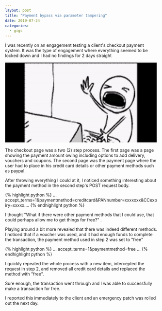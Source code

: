 ```yaml
---
layout: post
title: "Payment bypass via parameter tampering"
date: 2019-07-24
categories:
  - gigs
---
```



I was recently on an engagement testing a client's checkout payment system. It was the type of engagement where everything seemed to be locked down and I had no findings for 2 days straight

![Give me something...](/assets/img/blog/bangkeyboard.gif)

The checkout page was a two (2) step process. The first page was a page showing the payment amount owing including options to add delivery, vouchers and coupons. The second page was the payment page where the user had to place in his credit card details or other payment methods such as paypal.

After throwing everything I could at it, I noticed something interesting about the payment method in the second step's POST request body.

{% highlight python %}
... accept_terms=1&paymentmethod=creditcard&PANnumber=xxxxxxx&CCexpiry=xxxxx....
{% endhighlight python %}

I thought "What if there were other payment methods that I could use, that could perhaps allow me to get things for free?" . 

Playing around a bit more revealed that there was indeed different methods. I noticed that if a voucher was used, and it had enough funds to complete the transaction, the payment method used in step 2 was set to "free"

{% highlight python %}
... accept_terms=1&paymentmethod=free ...
{% endhighlight python %}

I quickly repeated the whole process with a new item, intercepted the request in step 2, and removed all credit card details and replaced the method with "free".

Sure enough, the transaction went through and I was able to successfully make a transaction for free.

I reported this immediately to the client and an emergency patch was rolled out the next day.